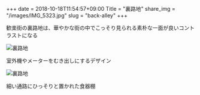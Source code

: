 +++
date  = 2018-10-18T11:54:57+09:00
Title = "裏路地"
share_img = "/images/IMG_5323.jpg"
slug = "back-alley"
+++

歓楽街の裏路地は、華やかな街の中でこっそり見られる素朴な一面が良いコントラストになる

![裏路地](/images/IMG_5317.jpg)
<p class="caption">室外機やメーターをむき出しにするデザイン</p>

![裏路地](/images/IMG_5323.jpg)
<p class="caption">細い通路にひっそりと置かれた食器棚</p>